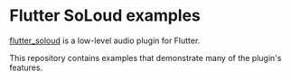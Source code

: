 # Flutter SoLoud examples

[flutter_soloud](https://github.com/alnitak/flutter_soloud) is a low-level audio plugin for Flutter.

This repository contains examples that demonstrate many of the plugin's features.